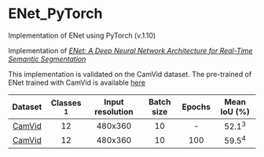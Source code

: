 # ENet_PyTorch
Implementation of ENet using PyTorch (v.1.10)

Implementation of [*ENet: A Deep Neural Network Architecture for Real-Time Semantic Segmentation*](https://arxiv.org/abs/1606.02147)

This implementation is validated on the CamVid dataset.
The pre-trained of ENet trained with CamVid is available [here](https://github.com/davidtvs/PyTorch-ENet/tree/master/save)

|                               Dataset                                | Classes <sup>1</sup> | Input resolution | Batch size | Epochs |   Mean IoU (%)   |
| :------------------------------------------------------------------: | :------------------: | :--------------: | :--------: | :----: | :---------------: 
| [CamVid](http://mi.eng.cam.ac.uk/research/projects/VideoRec/CamVid/) |          12          |     480x360      |     10     |  -     | 52.1<sup>3</sup> | 
| [CamVid](https://www.cityscapes-dataset.com/)               |          12          |     480x360      |     10     |  100   | 59.5<sup>4</sup> |
